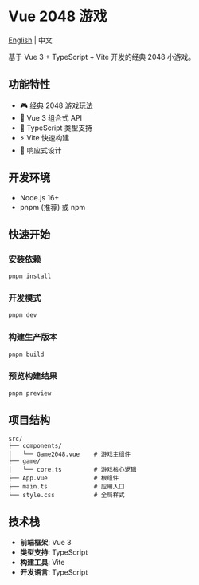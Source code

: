 # Vue 2048 游戏

[English](./README_EN.md) | 中文

基于 Vue 3 + TypeScript + Vite 开发的经典 2048 小游戏。

## 功能特性

- 🎮 经典 2048 游戏玩法
- 🚀 Vue 3 组合式 API
- 📝 TypeScript 类型支持
- ⚡ Vite 快速构建
- 📱 响应式设计

## 开发环境

- Node.js 16+
- pnpm (推荐) 或 npm

## 快速开始

### 安装依赖
```bash
pnpm install
```

### 开发模式
```bash
pnpm dev
```

### 构建生产版本
```bash
pnpm build
```

### 预览构建结果
```bash
pnpm preview
```

## 项目结构

```
src/
├── components/
│   └── Game2048.vue    # 游戏主组件
├── game/
│   └── core.ts         # 游戏核心逻辑
├── App.vue             # 根组件
├── main.ts             # 应用入口
└── style.css           # 全局样式
```

## 技术栈

- **前端框架**: Vue 3
- **类型支持**: TypeScript
- **构建工具**: Vite
- **开发语言**: TypeScript
